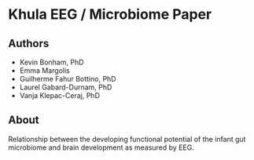 # Khula EEG / Microbiome Paper



## Authors

- Kevin Bonham, PhD
- Emma Margolis
- Guilherme Fahur Bottino, PhD
- Laurel Gabard-Durnam, PhD
- Vanja Klepac-Ceraj, PhD

## About

Relationship between the developing functional potential of the infant gut microbiome
and brain development as measured by EEG.